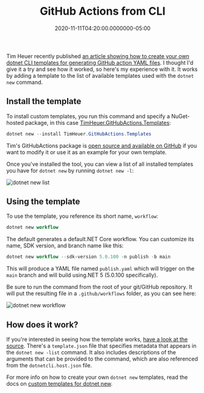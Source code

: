 ﻿---
title: GitHub Actions from CLI
date: "2020-11-11T04:20:00.0000000-05:00"
description: If you're going to be using GitHub actions a lot, it may be worthwhile to create reusable templates you can create from the dotnet command line interface.
featuredImage: /img/generate-github-actions-from-dotnet-new-templates.png
---

Tim Heuer recently published [an article showing how to create your own dotnet CLI templates for generating GitHub action YAML files](https://timheuer.com/blog/generate-github-actions-workflow-from-cli/). I thought I'd give it a try and see how it worked, so here's my experience with it. It works by adding a template to the list of available templates used with the `dotnet new` command.

## Install the template

To install custom templates, you run this command and specify a NuGet-hosted package, in this case [TimHeuer.GitHubActions.Templates](https://www.nuget.org/packages/TimHeuer.GitHubActions.Templates/):

```powershell
dotnet new --install TimHeuer.GitHubActions.Templates
```

Tim's GitHubActions package is [open source and available on GitHub](https://github.com/timheuer/dotnet-workflow) if you want to modify it or use it as an example for your own template.

Once you've installed the tool, you can view a list of all installed templates you have for `dotnet new` by running `dotnet new -l`:

![dotnet new list](/img/dotnet-new-list.png)

## Using the template

To use the template, you reference its short name, `workflow`:

```powershell
dotnet new workflow
```

The default generates a default.NET Core workflow. You can customize its name, SDK version, and branch name like this:

```powershell
dotnet new workflow --sdk-version 5.0.100 -n publish -b main
```

This will produce a YAML file named `publish.yaml` which will trigger on the `main` branch and will build using.NET 5 (5.0.100 specifically).

Be sure to run the command from the root of your git/GitHub repository. It will put the resulting file in a `.github/workflows` folder, as you can see here:

![dotnet new workflow](/img/dotnet-new-workflow.png)

## How does it work?

If you're interested in seeing how the template works, [have a look at the source](https://github.com/timheuer/dotnet-workflow/tree/main/src). There's a `template.json` file that specifies metadata that appears in the `dotnet new -list` command. It also includes descriptions of the arguments that can be provided to the command, which are also referenced from the `dotnetcli.host.json` file.

For more info on how to create your own `dotnet new` templates, read the docs on [custom templates for dotnet new](https://docs.microsoft.com/en-us/dotnet/core/tools/custom-templates).

